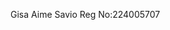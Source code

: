 Gisa Aime Savio
Reg No:224005707
<!---
asgx1/asgx1 is a ✨ special ✨ repository because its `README.md` (this file) appears on your GitHub profile.
You can click the Preview link to take a look at your changes.
--->
